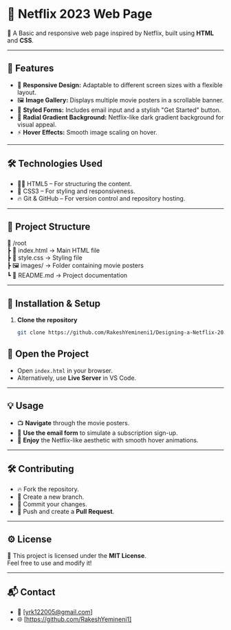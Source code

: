 # 🎥 Netflix 2023 Web Page

🚀 A Basic and responsive web page inspired by Netflix, built using **HTML** and **CSS**.

---

## 📌 **Features**
- 🎯 **Responsive Design:** Adaptable to different screen sizes with a flexible layout.
- 🖼️ **Image Gallery:** Displays multiple movie posters in a scrollable banner.
- 🎨 **Styled Forms:** Includes email input and a stylish "Get Started" button.
- 🌌 **Radial Gradient Background:** Netflix-like dark gradient background for visual appeal.
- ⚡ **Hover Effects:** Smooth image scaling on hover.

---

## 🛠️ **Technologies Used**
- 🧑‍💻 HTML5 – For structuring the content.
- 🎨 CSS3 – For styling and responsiveness.
- 🔥 Git & GitHub – For version control and repository hosting.

---

## 📂 **Project Structure**
📁 /root  
 ┣ 📄 index.html         → Main HTML file  
 ┣ 🎨 style.css          → Styling file  
 ┣ 🖼️ images/            → Folder containing movie posters  
 ┗ 📜 README.md          → Project documentation  

---

## 🚀 **Installation & Setup**
1. **Clone the repository**
   ```bash
   git clone https://github.com/RakeshYemineni1/Designing-a-Netflix-2023-Web-page.git
## 🚀 **Open the Project**
- Open `index.html` in your browser.  
- Alternatively, use **Live Server** in VS Code.  

---

## 💡 **Usage**
- 📺 **Navigate** through the movie posters.  
- 📨 **Use the email form** to simulate a subscription sign-up.  
- 🌌 **Enjoy** the Netflix-like aesthetic with smooth hover animations.  

---

## 🛠️ **Contributing**
- 🔥 Fork the repository.  
- 🌿 Create a new branch.  
- 💾 Commit your changes.  
- 🚀 Push and create a **Pull Request**.  

---

## ⚙️ **License**
📄 This project is licensed under the **MIT License**.  
Feel free to use and modify it!  

---

## 📬 **Contact**
- 📧 [yrk122005@gmail.com]  
- 🌐 [https://github.com/RakeshYemineni1]
